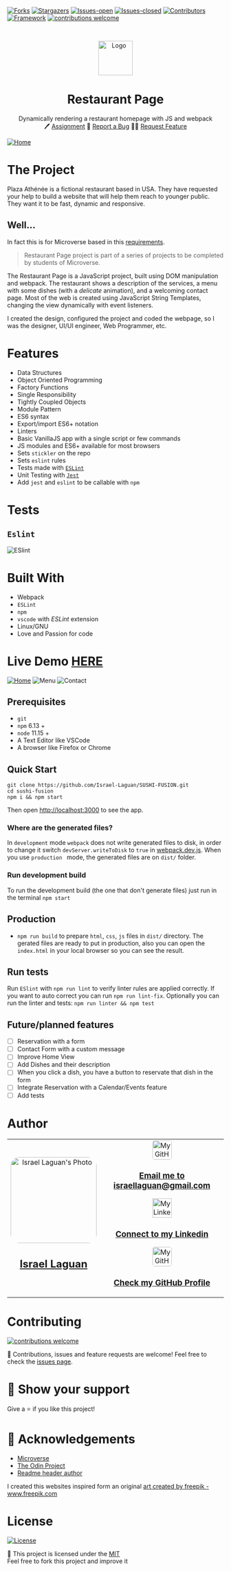 <!-- PROJECT SHIELDS -->
[![Forks][forks-shield]][forks-url]
[![Stargazers][stars-shield]][stars-url]
[![Issues-open][issues-open-shield]][issues-url]
[![Issues-closed][issues-closed-shield]][issues-url]
[![Contributors][contributors-shield]][contributors-url]
[![Framework][badge-framework]][framework-url]
[![contributions welcome][contributions-welcome]][issues-url]

<!-- PROJECT LOGO -->
<br />
<p align="center">
  <a href="https://www.microverse.org/">
    <img src="docs/microverse.png" alt="Logo" width="80" height="80">
  </a>

  <h1 align="center">
	Restaurant Page
  </h1>

  <p align="center">
    Dynamically rendering a restaurant homepage with JS and webpack
    <br />
	  🖊️
    <a href="https://www.theodinproject.com/courses/javascript/lessons/restaurant-page">Assignment</a>
    🐞
    <a href="https://github.com/Israel-Laguan/SUSHI-FUSION/issues">Report a Bug</a>
    🙋‍♂️
    <a href="https://github.com/Israel-Laguan/SUSHI-FUSION/issues">Request Feature</a>
  </p>
</p>

[![Home](docs/home.png)](http://plaza-athenee.surge.sh/)

# The Project

Plaza Athénée is a fictional restaurant based in USA. They have requested your help to build a website that will help them reach to younger public. They want it to be fast, dynamic and responsive.

## Well...

In fact this is for Microverse based in this [requirements](https://www.theodinproject.com/courses/javascript/lessons/restaurant-page).

> Restaurant Page project is part of a series of projects to be completed by students of Microverse.

The Restaurant Page is a JavaScript project, built using DOM manipulation and webpack. The restaurant shows a description of the services, a menu with some dishes (with a *delicate* animation), and a welcoming contact page. Most of the web is created using JavaScript String Templates, changing the view dynamically with event listeners.

I created the design, configured the project and coded the webpage, so I was the designer, UI/UI engineer, Web Programmer, etc. 

# Features

- Data Structures
- Object Oriented Programming
- Factory Functions
- Single Responsibility
- Tightly Coupled Objects
- Module Pattern
- ES6 syntax
- Export/import ES6+ notation
- Linters
- Basic VanillaJS app with a single script or few commands
- JS modules and ES6+ available for most browsers
- Sets `stickler` on the repo
- Sets `eslint` rules
- Tests made with [`ESLint`](https://eslint.org/)
- Unit Testing with [`Jest`](https://jestjs.io/)
- Add `jest` and `eslint` to be callable with `npm`


# Tests

## `Eslint`

![ESlint](docs/linter.png)

# Built With

- Webpack
- `ESLint`
- `npm`
- `vscode` with _ESLint_ extension
- Linux/GNU
- Love and Passion for code

# Live Demo [HERE](http://plaza-athenee.surge.sh/)

[![Home](docs/home.gif)](http://plaza-athenee.surge.sh/)
![Menu](docs/menu.png)
![Contact](docs/contact.png)

## Prerequisites

- `git`
- `npm` 6.13 +
- `node` 11.15 +
- A Text Editor like VSCode
- A browser like Firefox or Chrome

## Quick Start

```
git clone https://github.com/Israel-Laguan/SUSHI-FUSION.git
cd sushi-fusion
npm i && npm start
```

Then open [http://localhost:3000](http://plaza-athenee.surge.sh/) to see the app.

### Where are the generated files?

In `development` mode `webpack` does not write generated files to disk, in order to change it
switch `devServer.writeToDisk` to `true` in [webpack.dev.js](./webpack.dev.js). When you use `production ` mode, the generated files are on `dist/` folder.

### Run development build

To run the development build (the one that don't generate files) just run in the terminal `npm start`

## Production

- `npm run build` to prepare `html`, `css`, `js` files in `dist/` directory. The gerated files are ready to put in production, also you can open the `index.html` in your local browser so you can see the result.

## Run tests

Run `ESlint` with `npm run lint` to verify linter rules are applied correctly. If you want to auto correct you can run `npm run lint-fix`. Optionally you can run the linter and tests: `npm run linter && npm test`

## Future/planned features

- [ ] Reservation with a form
- [ ] Contact Form with a custom message
- [ ] Improve Home View
- [ ] Add Dishes and their description
- [ ] When you click a dish, you have a button to reservate that dish in the form
- [ ] Integrate Reservation with a Calendar/Events feature
- [ ] Add tests

# Author

<table style="width:100%">
  <tr>
    <td>
        <div align="center">
            <a href="./docs/img/photo.png" target="_blank" rel="author">
                <img src="https://avatars2.githubusercontent.com/u/36519478?s=460&v=4" style="border-radius: 10%; min-width: 100px;" alt="Israel Laguan's Photo" width="200px">
            </a>
            <h2>
                <a href="https://israel-laguan.github.io/" target="_blank" rel="author">
                    Israel Laguan
                </a>
            </h2>
        </div>
    </td>
    <td>
        <div align="center">
            <a href="mailto:israellaguan@gmail.com" target="_blank" rel="author">
                <img src="https://img.icons8.com/color/48/000000/message-squared.png" style="border-radius: 10%" alt="My GitHub" height="45px">
                <h3>
                    Email me to 
                    <a href="mailto:israellaguan@gmail.com">
                        israellaguan@gmail.com
                    </a>
                </h3>
            </a>
            <a href="https://www.linkedin.com/in/israellaguan/" target="_blank" rel="author">
                <img src="https://img.icons8.com/color/48/000000/linkedin.png" alt="My Linkedin" height="45px">
                <h3>
                    Connect to my Linkedin
                </h3>
            </a>
            <a href="https://github.com/Israel-Laguan" target="_blank" rel="author">
                <img src="https://img.icons8.com/color/48/000000/github--v1.png" 
			style="border-radius: 10%" alt="My GitHub" height="45px"
		>
                <h3>
                    Check my GitHub Profile
                </h3>
            </a>
        </div>
    </td>
  </tr>
</table> 

# Contributing

[![contributions welcome][contributions-welcome]][issues-url]

🤝 Contributions, issues and feature requests are welcome!
Feel free to check the [issues page][issues-url].

# 🤗 Show your support

Give a ⭐️ if you like this project!

# 🏅 Acknowledgements

- [Microverse](https://www.microverse.org/)
- [The Odin Project](https://www.theodinproject.com/)
- [Readme header author](https://github.com/collinsugwu/Microverse201-Enumerable-Methods)

I created this websites inspired form an original 
<a href="https://www.freepik.com/free-photos-vectors/brochure">art created by freepik - www.freepik.com</a>

# License

[![License][badge-license]](http://badges.mit-license.org)

📝 This project is licensed under the [MIT](LICENSE)\
Feel free to fork this project and improve it

<!-- MARKDOWN LINKS & IMAGES -->
[contributors-shield]: https://img.shields.io/github/contributors/Israel-Laguan/SUSHI-FUSION?style=for-the-badge
[contributors-url]: https://github.com/Israel-Laguan/SUSHI-FUSION/graphs/contributors
[forks-shield]: https://img.shields.io/github/forks/Israel-Laguan/SUSHI-FUSION?style=for-the-badge
[forks-url]: https://github.com/Israel-Laguan/SUSHI-FUSION/network/members
[stars-shield]: https://img.shields.io/github/stars/Israel-Laguan/SUSHI-FUSION?style=for-the-badge
[stars-url]: https://github.com/Israel-Laguan/SUSHI-FUSION/stargazers
[issues-open-shield]: https://img.shields.io/github/issues/Israel-Laguan/SUSHI-FUSION?style=for-the-badge
[issues-url]: https://github.com/Israel-Laguan/SUSHI-FUSION/issues
[issues-closed-shield]: https://img.shields.io/github/issues-closed/Israel-Laguan/SUSHI-FUSION?style=for-the-badge
[badge-framework]: https://img.shields.io/badge/webpack-v4-9cf?style=for-the-badge
[framework-url]: https://webpack.js.org/
[contributions-welcome]: https://img.shields.io/badge/contributions-welcome-brightgreen.svg?style=for-the-badge
[badge-license]: https://img.shields.io/:license-mit-blue.svg?style=for-the-badge
